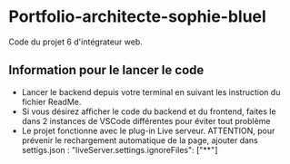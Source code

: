 # Portfolio-architecte-sophie-bluel

Code du projet 6 d'intégrateur web.

## Information pour le lancer le code

- Lancer le backend depuis votre terminal en suivant les instruction du fichier ReadMe.
- Si vous désirez afficher le code du backend et du frontend, faites le dans 2 instances de VSCode différentes pour éviter tout problème
- Le projet fonctionne avec le plug-in Live serveur. ATTENTION, pour prévenir le rechargement automatique de la page, ajouter dans settigs.json : "liveServer.settings.ignoreFiles": ["**"]
